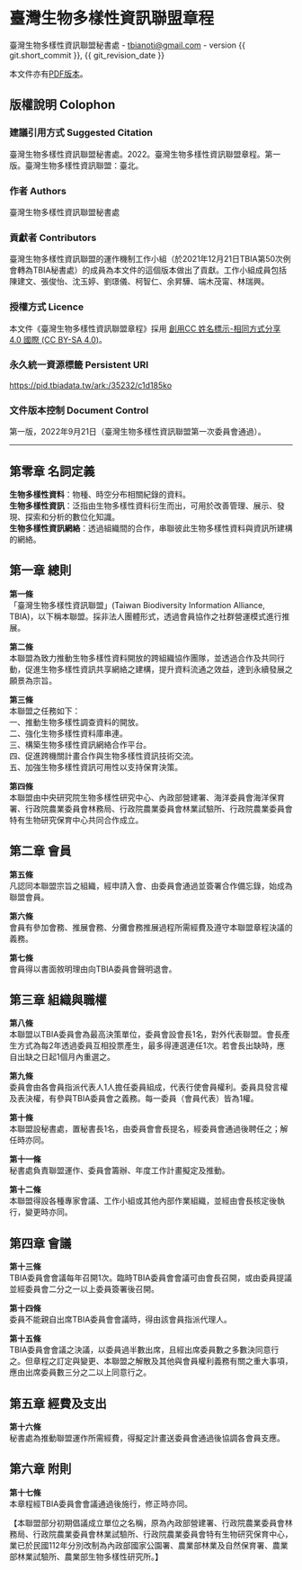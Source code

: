 # 臺灣生物多樣性資訊聯盟章程
臺灣生物多樣性資訊聯盟秘書處 - tbianoti@gmail.com - version {{ git.short_commit }}, {{ git_revision_date }}

本文件亦有[PDF版本](https://github.com/TBIA/docs/blob/cbf04484c1f6435ca207838cf258f2191bca525a/docs/assets/%E8%87%BA%E7%81%A3%E7%94%9F%E7%89%A9%E5%A4%9A%E6%A8%A3%E6%80%A7%E8%B3%87%E8%A8%8A%E8%81%AF%E7%9B%9F%E7%AB%A0%E7%A8%8B.pdf)。

## **版權說明 Colophon**
### 建議引用方式 Suggested Citation
臺灣生物多樣性資訊聯盟秘書處。2022。臺灣生物多樣性資訊聯盟章程。第一版。臺灣生物多樣性資訊聯盟：臺北。

### 作者 Authors
臺灣生物多樣性資訊聯盟秘書處

### 貢獻者 Contributors
臺灣生物多樣性資訊聯盟的運作機制工作小組（於2021年12月21日TBIA第50次例會轉為TBIA秘書處）的成員為本文件的這個版本做出了貢獻。工作小組成員包括陳建文、張俊怡、沈玉婷、劉璟儀、柯智仁、余昇驊、端木茂甯、林瑞興。

### 授權方式 Licence
本文件《臺灣生物多樣性資訊聯盟章程》採用 [創用CC 姓名標示-相同方式分享 4.0 國際 (CC BY-SA 4.0)](https://creativecommons.org/licenses/by-sa/4.0/deed.zh_TW)。

### 永久統一資源標籤 Persistent URI
https://pid.tbiadata.tw/ark:/35232/c1d185ko

### 文件版本控制 Document Control
第一版，2022年9月21日（臺灣生物多樣性資訊聯盟第一次委員會通過）。

---
## **第零章	名詞定義**
**生物多樣性資料**：物種、時空分布相關紀錄的資料。<br>
**生物多樣性資訊**：泛指由生物多樣性資料衍生而出，可用於改善管理、展示、發現、探索和分析的數位化知識。<br>
**生物多樣性資訊網絡**：透過組織間的合作，串聯彼此生物多樣性資料與資訊所建構的網絡。

## **第一章	總則**
**第一條** <br>
「臺灣生物多樣性資訊聯盟」(Taiwan	Biodiversity	Information	Alliance,	TBIA)，以下稱本聯盟。採非法人團體形式，透過會員協作之社群營運模式進行推展。

**第二條** <br>
本聯盟為致力推動生物多樣性資料開放的跨組織協作團隊，並透過合作及共同行動，促進生物多樣性資訊共享網絡之建構，提升資料流通之效益，達到永續發展之願景為宗旨。

**第三條** <br>
本聯盟之任務如下：<br>
一、推動生物多樣性調查資料的開放。<br>
二、強化生物多樣性資料庫串連。<br>
三、構築生物多樣性資訊網絡合作平台。<br>
四、促進跨機關計畫合作與生物多樣性資訊技術交流。<br>
五、加強生物多樣性資訊可用性以支持保育決策。

**第四條** <br>
本聯盟由中央研究院生物多樣性研究中心、內政部營建署、海洋委員會海洋保育署、行政院農業委員會林務局、行政院農業委員會林業試驗所、行政院農業委員會特有生物研究保育中心共同合作成立。

## **第二章	會員**
**第五條** <br>
凡認同本聯盟宗旨之組織，經申請入會、由委員會通過並簽署合作備忘錄，始成為聯盟會員。

**第六條** <br>
會員有參加會務、推展會務、分攤會務推展過程所需經費及遵守本聯盟章程決議的義務。

**第七條** <br>
會員得以書面敘明理由向TBIA委員會聲明退會。

## **第三章	組織與職權**
**第八條** <br>
本聯盟以TBIA委員會為最高決策單位，委員會設會長1名，對外代表聯盟。會長產生方式為每2年透過委員互相投票產生，最多得連選連任1次。若會長出缺時，應自出缺之日起1個月內重選之。

**第九條** <br>
委員會由各會員指派代表人1人擔任委員組成，代表行使會員權利。委員具發言權及表決權，有參與TBIA委員會之義務。每一委員（會員代表）皆為1權。

**第十條** <br>
本聯盟設秘書處，置秘書長1名，由委員會會長提名，經委員會通過後聘任之；解任時亦同。

**第十一條** <br>
秘書處負責聯盟運作、委員會籌辦、年度工作計畫擬定及推動。

**第十二條** <br>
本聯盟得設各種專家會議、工作小組或其他內部作業組織，並經由會長核定後執行，變更時亦同。

## **第四章	會議**
**第十三條** <br>
TBIA委員會會議每年召開1次。臨時TBIA委員會會議可由會長召開，或由委員提議並經委員會二分之一以上委員簽署後召開。
	
**第十四條** <br>
委員不能親自出席TBIA委員會會議時，得由該會員指派代理人。
	
**第十五條** <br>
TBIA委員會會議之決議，以委員過半數出席，且經出席委員數之多數決同意行之。但章程之訂定與變更、本聯盟之解散及其他與會員權利義務有關之重大事項，應由出席委員數三分之二以上同意行之。

## **第五章	經費及支出**
**第十六條** <br>
秘書處為推動聯盟運作所需經費，得擬定計畫送委員會通過後協調各會員支應。

## **第六章	附則**
**第十七條** <br>
本章程經TBIA委員會會議通過後施行，修正時亦同。



【本聯盟部分初期倡議成立單位之名稱，原為內政部營建署、行政院農業委員會林務局、行政院農業委員會林業試驗所、行政院農業委員會特有生物研究保育中心，業已於民國112年分別改制為內政部國家公園署、農業部林業及自然保育署、農業部林業試驗所、農業部生物多樣性研究所。】
